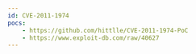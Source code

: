 ```yaml
---
id: CVE-2011-1974
pocs:
    - https://github.com/hittlle/CVE-2011-1974-PoC
    - https://www.exploit-db.com/raw/40627
---
```

